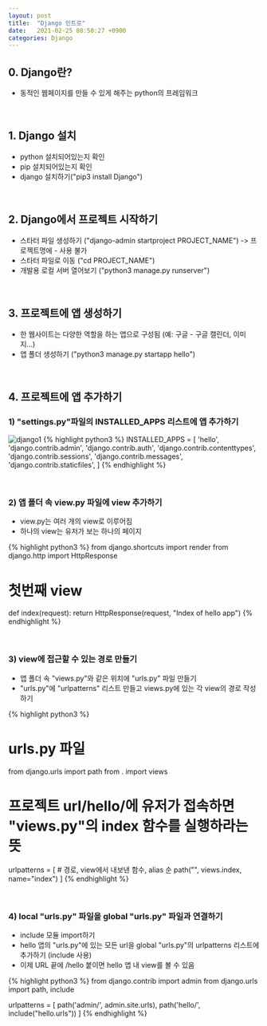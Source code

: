 ```yaml
---
layout: post
title:  "Django 인트로"
date:   2021-02-25 08:50:27 +0900
categories: Django
---
```


## 0. Django란?
- 동적인 웹페이지를 만들 수 있게 해주는 python의 프레임워크

<br/>

## 1. Django 설치
- python 설치되어있는지 확인
- pip 설치되어있는지 확인
- django 설치하기("pip3 install Django")

<br/>

## 2. Django에서 프로젝트 시작하기
- 스타터 파일 생성하기 ("django-admin startproject PROJECT_NAME") -> 프로젝트명에 - 사용 불가
- 스타터 파일로 이동 ("cd PROJECT_NAME")
- 개발용 로컬 서버 열어보기 ("python3 manage.py runserver")

<br/>

## 3. 프로젝트에 앱 생성하기
- 한 웹사이트는 다양한 역할을 하는 앱으로 구성됨 (예: 구글 - 구글 캘린더, 이미지...)
- 앱 폴더 생성하기 ("python3 manage.py startapp hello")

<br/>

## 4. 프로젝트에 앱 추가하기
### 1) "settings.py"파일의 INSTALLED_APPS 리스트에 앱 추가하기
![django1](https://eungang3.github.io/sue-is-programming/assets/django1.jpg)
{% highlight python3 %}
INSTALLED_APPS = [
    'hello',
    'django.contrib.admin',
    'django.contrib.auth',
    'django.contrib.contenttypes',
    'django.contrib.sessions',
    'django.contrib.messages',
    'django.contrib.staticfiles',
]
{% endhighlight %}

<br/>

### 2) 앱 폴더 속 view.py 파일에 view 추가하기
- view.py는 여러 개의 view로 이루어짐
- 하나의 view는 유저가 보는 하나의 페이지

{% highlight python3 %}
from django.shortcuts import render
from django.http import HttpResponse

# 첫번째 view
def index(request):
    return HttpResponse(request, "Index of hello app")
{% endhighlight %}

<br/>

### 3) view에 접근할 수 있는 경로 만들기
- 앱 폴더 속 "views.py"와 같은 위치에 "urls.py" 파일 만들기
- "urls.py"에 "urlpatterns" 리스트 만들고 views.py에 있는 각 view의 경로 작성하기

{% highlight python3 %}
# urls.py 파일
from django.urls import path
from . import views

# 프로젝트 url/hello/에 유저가 접속하면 "views.py"의 index 함수를 실행하라는 뜻
urlpatterns = [
    # 경로, view에서 내보낸 함수, alias 순
    path("", views.index, name="index")
]
{% endhighlight %}

<br/>

### 4) local "urls.py" 파일을 global "urls.py" 파일과 연결하기
- include 모듈 import하기
- hello 앱의 "urls.py"에 있는 모든 url을 global "urls.py"의 urlpatterns 리스트에 추가하기 (include 사용)
- 이제 URL 끝에 /hello 붙이면 hello 앱 내 view를 볼 수 있음

{% highlight python3 %}
from django.contrib import admin
from django.urls import path, include

urlpatterns = [
    path('admin/', admin.site.urls),
    path('hello/', include("hello.urls"))
]
{% endhighlight %}

